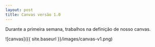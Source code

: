 ```yaml
---
layout: post
title: Canvas versão 1.0
---
```


Durante a primeira semana, trabalhos na definição de nosso canvas.

![canvas]({{ site.baseurl }}/images/canvas-v1.png)
